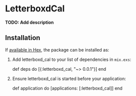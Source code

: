# LetterboxdCal

**TODO: Add description**

## Installation

If [available in Hex](https://hex.pm/docs/publish), the package can be installed as:

  1. Add letterboxd_cal to your list of dependencies in `mix.exs`:

        def deps do
          [{:letterboxd_cal, "~> 0.0.1"}]
        end

  2. Ensure letterboxd_cal is started before your application:

        def application do
          [applications: [:letterboxd_cal]]
        end

